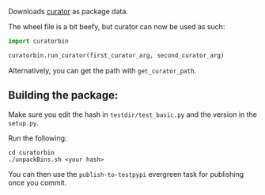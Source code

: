 Downloads [curator](https://github.com/mongodb/curator) as package data. 

The wheel file is a bit beefy, but curator can now be used as such:

```python
import curatorbin

curatorbin.run_curator(first_curator_arg, second_curator_arg)

```
Alternatively, you can get the path with `get_curator_path`.

## Building the package:

Make sure you edit the hash in `testdir/test_basic.py` and the version in the `setup.py`.

Run the following:
```
cd curatorbin
./unpackBins.sh <your hash>
```
You can then use the `publish-to-testpypi` evergreen task for publishing once you commit.

